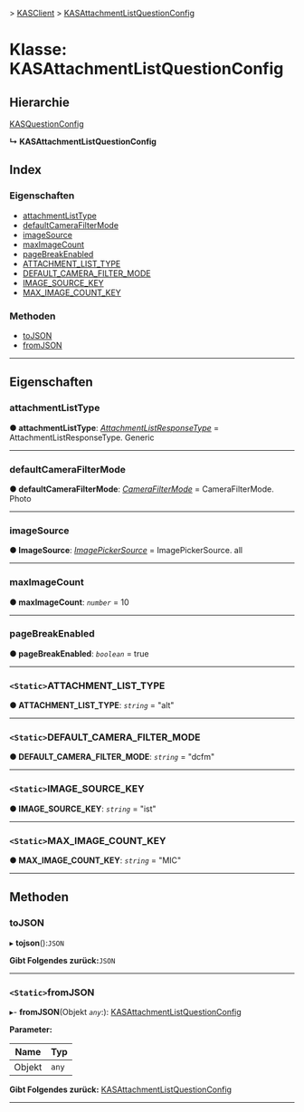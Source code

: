 [](../README.md) > [KASClient](../modules/kasclient.md) > [KASAttachmentListQuestionConfig](../classes/kasclient.kasattachmentlistquestionconfig.md)

# <a name="class-kasattachmentlistquestionconfig"></a>Klasse: KASAttachmentListQuestionConfig

## <a name="hierarchy"></a>Hierarchie

 [KASQuestionConfig](kasclient.kasquestionconfig.md)

**↳ KASAttachmentListQuestionConfig**

## <a name="index"></a>Index 

### <a name="properties"></a>Eigenschaften

* [attachmentListType](kasclient.kasattachmentlistquestionconfig.md#attachmentlisttype)
* [defaultCameraFilterMode](kasclient.kasattachmentlistquestionconfig.md#defaultcamerafiltermode)
* [imageSource](kasclient.kasattachmentlistquestionconfig.md#imagesource)
* [maxImageCount](kasclient.kasattachmentlistquestionconfig.md#maximagecount)
* [pageBreakEnabled](kasclient.kasattachmentlistquestionconfig.md#pagebreakenabled)
* [ATTACHMENT_LIST_TYPE](kasclient.kasattachmentlistquestionconfig.md#attachment_list_type)
* [DEFAULT_CAMERA_FILTER_MODE](kasclient.kasattachmentlistquestionconfig.md#default_camera_filter_mode)
* [IMAGE_SOURCE_KEY](kasclient.kasattachmentlistquestionconfig.md#image_source_key)
* [MAX_IMAGE_COUNT_KEY](kasclient.kasattachmentlistquestionconfig.md#max_image_count_key)
### <a name="methods"></a>Methoden

* [toJSON](kasclient.kasattachmentlistquestionconfig.md#tojson)
* [fromJSON](kasclient.kasattachmentlistquestionconfig.md#fromjson)

---

## <a name="properties"></a>Eigenschaften

<a id="attachmentlisttype"></a>

###  <a name="attachmentlisttype"></a>attachmentListType

**● attachmentListType**: *[AttachmentListResponseType](../enums/kasclient.attachmentlistresponsetype.md)* = AttachmentListResponseType. Generic

___
<a id="defaultcamerafiltermode"></a>

###  <a name="defaultcamerafiltermode"></a>defaultCameraFilterMode

**● defaultCameraFilterMode**: *[CameraFilterMode](../enums/kasclient.camerafiltermode.md)* = CameraFilterMode. Photo

___
<a id="imagesource"></a>

###  <a name="imagesource"></a>imageSource

**● ImageSource**: *[ImagePickerSource](../enums/kasclient.imagepickersource.md)* = ImagePickerSource. all

___
<a id="maximagecount"></a>

###  <a name="maximagecount"></a>maxImageCount

**● maxImageCount**: *`number`* = 10

___
<a id="pagebreakenabled"></a>

###  <a name="pagebreakenabled"></a>pageBreakEnabled

**● pageBreakEnabled**: *`boolean`* = true

___
<a id="attachment_list_type"></a>

### <a name="static-attachmentlisttype"></a>`<Static>`ATTACHMENT_LIST_TYPE

**● ATTACHMENT_LIST_TYPE**: *`string`* = "alt"

___
<a id="default_camera_filter_mode"></a>

### <a name="static-defaultcamerafiltermode"></a>`<Static>`DEFAULT_CAMERA_FILTER_MODE

**● DEFAULT_CAMERA_FILTER_MODE**: *`string`* = "dcfm"

___
<a id="image_source_key"></a>

### <a name="static-imagesourcekey"></a>`<Static>`IMAGE_SOURCE_KEY

**● IMAGE_SOURCE_KEY**: *`string`* = "ist"

___
<a id="max_image_count_key"></a>

### <a name="static-maximagecountkey"></a>`<Static>`MAX_IMAGE_COUNT_KEY

**● MAX_IMAGE_COUNT_KEY**: *`string`* = "MIC"

___

## <a name="methods"></a>Methoden

<a id="tojson"></a>

###  <a name="tojson"></a>toJSON

▸ **tojson**():`JSON`

**Gibt Folgendes zurück:**`JSON`

___
<a id="fromjson"></a>

### <a name="static-fromjson"></a>`<Static>`fromJSON

▸- **fromJSON**(Objekt *`any`*:): [KASAttachmentListQuestionConfig](kasclient.kasattachmentlistquestionconfig.md)

**Parameter:**

| Name | Typ |
| ------ | ------ |
| Objekt | `any` |

**Gibt Folgendes zurück:** [KASAttachmentListQuestionConfig](kasclient.kasattachmentlistquestionconfig.md)

___

